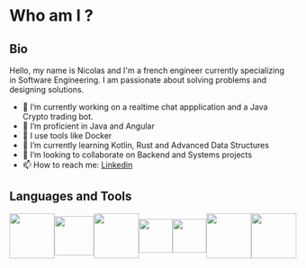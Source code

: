 # Who am I ?

## Bio

Hello, my name is Nicolas and I'm a french engineer currently specializing in Software Engineering.
I am passionate about solving problems and designing solutions.

- 🔭 I’m currently working on a realtime chat appplication and a Java Crypto trading bot.
- 💼 I’m proficient in Java and Angular
- 🔨 I use tools like Docker
- 🌱 I’m currently learning Kotlin, Rust and Advanced Data Structures
- 👯 I’m looking to collaborate on Backend and Systems projects
- 📫 How to reach me: [Linkedin](https://www.linkedin.com/in/nicolasambry/) 

## Languages and Tools
<div style="display: flex; align-items: center;">
  <img src="https://cdn.jsdelivr.net/gh/devicons/devicon/icons/java/java-original-wordmark.svg" style="height: 80px;"/>
  <img src="https://cdn.jsdelivr.net/gh/devicons/devicon/icons/angularjs/angularjs-original.svg" style="height: 70px;"/>
  <img src="https://cdn.jsdelivr.net/gh/devicons/devicon/icons/rust/rust-plain.svg" style="height: 80px;" />
  <img src="https://cdn.jsdelivr.net/gh/devicons/devicon/icons/kotlin/kotlin-original.svg" style="height: 60px;"/>
  <img src="https://cdn.jsdelivr.net/gh/devicons/devicon/icons/typescript/typescript-original.svg" style="height: 60px;"/>
  <img src="https://cdn.jsdelivr.net/gh/devicons/devicon/icons/html5/html5-original-wordmark.svg" style="height: 80px;"/>
  <img src="https://cdn.jsdelivr.net/gh/devicons/devicon/icons/css3/css3-original-wordmark.svg" style="height: 80px;"/>
  <img src="https://cdn.jsdelivr.net/gh/devicons/devicon/icons/docker/docker-original-wordmark.svg" style="height: 60px;/>  
</div>   

